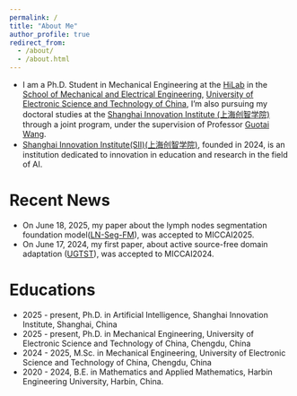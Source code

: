 ```yaml
---
permalink: /
title: "About Me"
author_profile: true
redirect_from: 
  - /about/
  - /about.html
---
```

- I am a Ph.D. Student in Mechanical Engineering at the [HiLab](https://hilab.uestc.edu.cn/#/index) in the [School of Mechanical and Electrical Engineering](https://www.smee.uestc.edu.cn/index.htm), [University of Electronic Science and Technology of China](https://www.uestc.edu.cn/3974ba6dfa50d5c04a9414d3ce8bfd34.html?n=8e7z368tn51), I’m also pursuing my doctoral studies at the [Shanghai Innovation Institute (上海创智学院)](https://www.sii.edu.cn/) through a joint program, under the supervision of Professor [Guotai Wang](https://faculty.uestc.edu.cn/wangguotai/zh_CN/index.htm).
- [Shanghai Innovation Institute(SII)(上海创智学院)](https://www.sii.edu.cn/), founded in 2024, is an institution dedicated to innovation in education and research in the field of AI.

# Recent News
*  On June 18, 2025, my paper about the lymph nodes segmentation foundation model([LN-Seg-FM](https://arxiv.org/pdf/2503.00748)), was accepted to MICCAI2025.
*  On June 17, 2024, my first paper, about active source-free domain adaptation ([UGTST](https://arxiv.org/pdf/2407.02893)), was accepted to MICCAI2024.
# Educations
- 2025 - present, Ph.D. in Artificial Intelligence, Shanghai Innovation Institute, Shanghai, China 
- 2025 - present, Ph.D. in Mechanical Engineering, University of Electronic Science and Technology of China, Chengdu, China 
- 2024 - 2025, M.Sc. in Mechanical Engineering, University of Electronic Science and Technology of China, Chengdu, China 
- 2020 - 2024, B.E. in Mathematics and Applied Mathematics, Harbin Engineering University, Harbin, China. 

